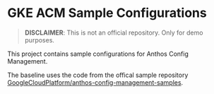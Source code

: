 # GKE ACM Sample Configurations

> **DISCLAIMER**: This is not an official repository. Only for demo purposes.

This project contains sample configurations for Anthos Config Management.

The baseline uses the code from the offical sample repository 
[GoogleCloudPlatform/anthos-config-management-samples](https://github.com/GoogleCloudPlatform/anthos-config-management-samples).
